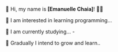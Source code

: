 :purple_heart:  Hi, my name is **[Emanuelle Chaia]**!  :raising_hand_woman:	

👀 I am interested in learning programming... 

🌱 I am currently studying... - 

👣 Gradually I intend to grow and learn..
  
